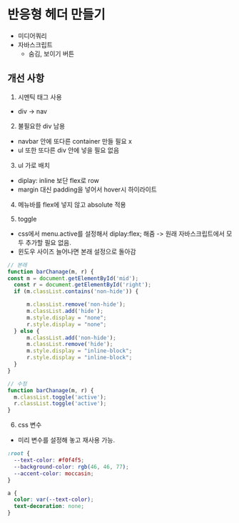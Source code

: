 # 반응형 헤더 만들기
- 미디어쿼리
- 자바스크립트
  - 숨김, 보이기 버튼


## 개선 사항
1. 시멘틱 태그 사용
 - div -> nav
  
2. 불필요한 div 남용
  - navbar 안에 또다른 container 만들 필요 x
  - ul 또한 또다른 div 안에 넣을 필요 없음
  
3. ul 가로 배치
  - diplay: inline 보단 flex로 row
  - margin 대신 padding을 넣어서 hover시 하이라이트
  
4. 메뉴바를 flex에 넣지 않고 absolute 적용

5. toggle
  - css에서 menu.active를 설정해서 diplay:flex; 해줌 -> 원래 자바스크립트에서 모두 추가할 필요 없음.
  - 윈도우 사이즈 늘어나면 본래 설정으로 돌아감
  
  ```javascript
  // 본래
  function barChanage(m, r) {
  const m = document.getElementById('mid');
    const r = document.getElementById('right');
    if (m.classList.contains('non-hide')) {

        m.classList.remove('non-hide');
        m.classList.add('hide');
        m.style.display = "none";
        r.style.display = "none";
    } else {
        m.classList.add('non-hide');
        m.classList.remove('hide');
        m.style.display = "inline-block";
        r.style.display = "inline-block";
    }
  }
  ```
  
  ```javascript
  // 수정
function barChanage(m, r) {
    m.classList.toggle('active');
    r.classList.toggle('active');
}
  ```
  
  
6. css 변수
 - 미리 변수를 설정해 놓고 재사용 가능.
  ```css
  :root {
    --text-color: #f0f4f5;
    --background-color: rgb(46, 46, 77);
    --accent-color: moccasin;
}

a {
    color: var(--text-color);
    text-decoration: none;
}
  ```
